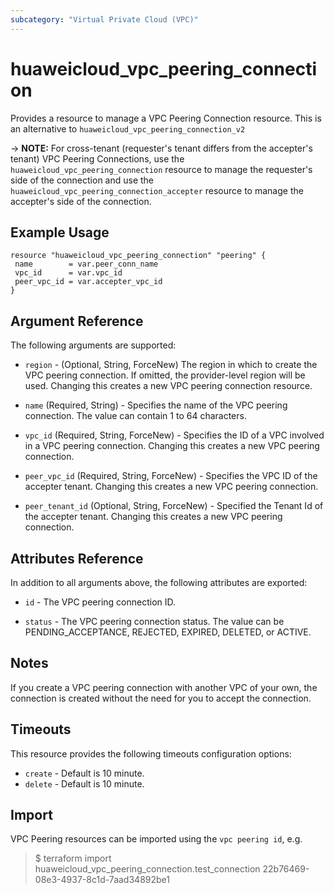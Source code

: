 ```yaml
---
subcategory: "Virtual Private Cloud (VPC)"
---
```


# huaweicloud_vpc_peering_connection

Provides a resource to manage a VPC Peering Connection resource. This is an alternative
to `huaweicloud_vpc_peering_connection_v2`

-> **NOTE:** For cross-tenant (requester's tenant differs from the accepter's tenant) VPC Peering Connections, use
the `huaweicloud_vpc_peering_connection` resource to manage the requester's side of the connection and use
the `huaweicloud_vpc_peering_connection_accepter` resource to manage the accepter's side of the connection.

## Example Usage

 ```hcl
resource "huaweicloud_vpc_peering_connection" "peering" {
  name        = var.peer_conn_name
  vpc_id      = var.vpc_id
  peer_vpc_id = var.accepter_vpc_id
}
 ```

## Argument Reference

The following arguments are supported:

* `region` - (Optional, String, ForceNew) The region in which to create the VPC peering connection. If omitted, the
  provider-level region will be used. Changing this creates a new VPC peering connection resource.

* `name` (Required, String) - Specifies the name of the VPC peering connection. The value can contain 1 to 64
  characters.

* `vpc_id` (Required, String, ForceNew) - Specifies the ID of a VPC involved in a VPC peering connection. Changing this
  creates a new VPC peering connection.

* `peer_vpc_id` (Required, String, ForceNew) - Specifies the VPC ID of the accepter tenant. Changing this creates a new
  VPC peering connection.

* `peer_tenant_id` (Optional, String, ForceNew) - Specified the Tenant Id of the accepter tenant. Changing this creates
  a new VPC peering connection.

## Attributes Reference

In addition to all arguments above, the following attributes are exported:

* `id` - The VPC peering connection ID.

* `status` - The VPC peering connection status. The value can be PENDING_ACCEPTANCE, REJECTED, EXPIRED, DELETED, or
  ACTIVE.

## Notes

If you create a VPC peering connection with another VPC of your own, the connection is created without the need for you
to accept the connection.

## Timeouts

This resource provides the following timeouts configuration options:

* `create` - Default is 10 minute.
* `delete` - Default is 10 minute.

## Import

VPC Peering resources can be imported using the `vpc peering id`, e.g.

> $ terraform import huaweicloud_vpc_peering_connection.test_connection 22b76469-08e3-4937-8c1d-7aad34892be1
